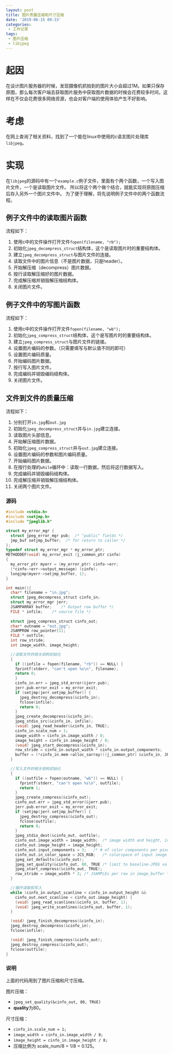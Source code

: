 ```yaml
---
layout: post
title: 图片质量压缩和尺寸压缩 
date: '2019-06-15 09:33'
categories: 
 - 工作记录
tags:
 - 图片压缩
 - libjpeg
---
```


# 起因

在设计图片服务器的时候，发现摄像机抓拍到的图片大小会超过1M。如果只保存原图，那么每次客户端去获取图片服务中获取图片数据的时候会花费较多时间，这样在不仅会花费很多网络资源，也会对客户端的使用体验产生不好影响。

# 考虑

在网上查询了相关资料，找到了一个能在linux中使用的c语言图片处理库`libjpeg`。

# 实现

在`libjpeg`的源码中有一个`example.c`例子文件，里面有个两个函数，一个写入图片文件，一个是读取图片文件。
所以将这个两个做个结合，就能实现将原图压缩后存入另外一个图片文件中。
为了便于理解，将先说明例子文件中的两个函数流程。

## 例子文件中的读取图片函数

流程如下：

1. 使用c中的文件操作打开文件`fopen(filename, "rb");`
2. 初始化`jpeg_decompress_struct`结构体，这个是读取图片时的重要结构体。
3. 建立`jpeg_decompress_struct`与图片文件的连接。
4. 读取文件中的图片信息（不是图片数据，只是header）。
5. 开始解压缩（decompress）图片数据。
6. 按行读取解压缩好的图片数据。
7. 完成解压缩并销毁解压缩结构体。
8. 关闭图片文件。

## 例子文件中的写图片函数

流程如下：

1. 使用c中的文件操作打开文件`fopen(filename, "wb");`
2. 初始化`jpeg_compress_struct`结构体，这个是写图片时的重要结构体。
3. 建立`jpeg_compress_struct`与图片文件的链接。
4. 设置图片编码的参数。（只需要填写与默认值不同的即可）
5. 设置图片编码质量。
6. 开始编码图片数据。
7. 按行写入图片文件。
8. 完成编码并销毁编码结构体。
9. 关闭图片文件。

## 文件到文件的质量压缩

流程如下：

1. 分别打开`in.jpg`和`out.jpg`
2. 初始化`jpeg_decompress_struct`并与`in.jpg`建立连接。
3. 读取图片头部信息。
4. 开始解压缩图片数据。
5. 初始化`jpeg_compress_struct`并与`out.jpg`建立连接。
6. 设置图片编码的参数和图片编码质量。
7. 开始编码图片数据。
8. 在按行处理的`while`循环中：读取一行数据，然后将这行数据写入。
9. 完成编码并销毁编码结构体。
10. 完成解压缩并销毁解压缩结构体。
11. 关闭两个图片文件。

### 源码

```cpp
#include <stdio.h>
#include <setjmp.h>
#include "jpeglib.h"

struct my_error_mgr {
  struct jpeg_error_mgr pub;  /* "public" fields */
  jmp_buf setjmp_buffer;  /* for return to caller */
};
typedef struct my_error_mgr * my_error_ptr;
METHODDEF(void) my_error_exit (j_common_ptr cinfo)
{
  my_error_ptr myerr = (my_error_ptr) cinfo->err;
  (*cinfo->err->output_message) (cinfo);
  longjmp(myerr->setjmp_buffer, 1);
}

int main(){
  char* filename = "in.jpg";
  struct jpeg_decompress_struct cinfo_in;
  struct my_error_mgr jerr;
  JSAMPARRAY buffer;    /* Output row buffer */
  FILE * infile;    /* source file */
  
  struct jpeg_compress_struct cinfo_out;
  char* outname = "out.jpg";
  JSAMPROW row_pointer[1];
  FILE * outfile;
  int row_stride;
  int image_width, image_height;

  //读取文件的相关结构初始化
  {
    if ((infile = fopen(filename, "rb")) == NULL) {
    fprintf(stderr, "can't open %s\n", filename);
    return 0;
    }
    cinfo_in.err = jpeg_std_error(&jerr.pub);
    jerr.pub.error_exit = my_error_exit;
    if (setjmp(jerr.setjmp_buffer)) {
      jpeg_destroy_decompress(&cinfo_in);
      fclose(infile);
      return 0;
    }
    jpeg_create_decompress(&cinfo_in);
    jpeg_stdio_src(&cinfo_in, infile);
    (void) jpeg_read_header(&cinfo_in, TRUE);
    cinfo_in.scale_num = 1;
    image_width = cinfo_in.image_width / 8; 
    image_height = cinfo_in.image_height / 8;
    (void) jpeg_start_decompress(&cinfo_in);
    row_stride = cinfo_in.output_width * cinfo_in.output_components;
    buffer = (*cinfo_in.mem->alloc_sarray)((j_common_ptr) &cinfo_in, JPOOL_IMAGE, row_stride, 1);
  }

  //写入文件的相关结构初始化
  {
    if ((outfile = fopen(outname, "wb")) == NULL) {
      fprintf(stderr, "can't open %s\n", outfile);
      return 1;
    }
    jpeg_create_compress(&cinfo_out);
    cinfo_out.err = jpeg_std_error(&jerr.pub);
    jerr.pub.error_exit = my_error_exit;
    if (setjmp(jerr.setjmp_buffer)) {
      jpeg_destroy_compress(&cinfo_out);
      fclose(outfile);
      return 0;
    }
    jpeg_stdio_dest(&cinfo_out, outfile);
    cinfo_out.image_width = image_width;  /* image width and height, in pixels */
    cinfo_out.image_height = image_height;
    cinfo_out.input_components = 3;   /* # of color components per pixel */
    cinfo_out.in_color_space = JCS_RGB;   /* colorspace of input image */
    jpeg_set_defaults(&cinfo_out);
    jpeg_set_quality(&cinfo_out, 80, TRUE /* limit to baseline-JPEG values */);
    jpeg_start_compress(&cinfo_out, TRUE);
    row_stride = image_width * 3; /* JSAMPLEs per row in image_buffer */
  }

  //循环读取和写入
  while (cinfo_in.output_scanline < cinfo_in.output_height && 
    cinfo_out.next_scanline < cinfo_out.image_height) {
    (void) jpeg_read_scanlines(&cinfo_in, buffer, 1);
    (void) jpeg_write_scanlines(&cinfo_out, buffer, 1);
  }

  (void) jpeg_finish_decompress(&cinfo_in);
  jpeg_destroy_decompress(&cinfo_in);
  fclose(infile);

  (void) jpeg_finish_compress(&cinfo_out);
  jpeg_destroy_compress(&cinfo_out);
  fclose(outfile);
}
```

### 说明

上面的代码用到了图片压缩和尺寸压缩。

图片压缩：

- `jpeg_set_quality(&cinfo_out, 80, TRUE)`
- **quality**为80。

尺寸压缩：

- `cinfo_in.scale_num = 1;`
- `image_width = cinfo_in.image_width / 8;`
- `image_height = cinfo_in.image_height / 8;`
- 压缩比例为 scale_num/8 = 1/8 = 0.125。


